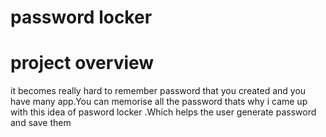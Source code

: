 # password locker

# project overview
it becomes really hard to remember password that you created and you have many app.You can memorise all the password thats why i came up with this idea of pasword locker .Which helps the user generate password and save them